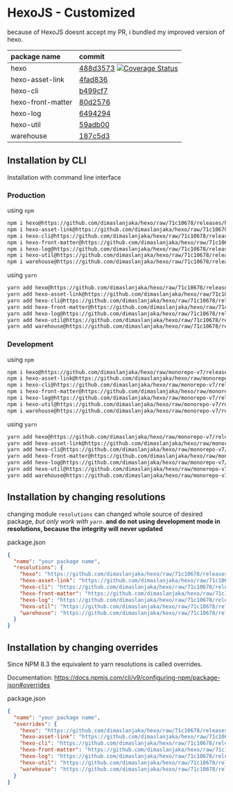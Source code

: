# HexoJS - Customized
because of HexoJS doesnt accept my PR, i bundled my improved version of hexo.

| package name | commit |
| :--- | :--- | 
| hexo | [488d3573](https://github.com/dimaslanjaka/hexo/commit/488d3573)  [![Coverage Status](https://coveralls.io/repos/github/dimaslanjaka/hexo/badge.svg)](https://coveralls.io/github/dimaslanjaka/hexo) | 
| hexo-asset-link | [4fad836](https://github.com/dimaslanjaka/hexo-asset-link/commit/4fad836) | 
| hexo-cli | [b499cf7](https://github.com/dimaslanjaka/hexo-cli/commit/b499cf7) | 
| hexo-front-matter | [80d2576](https://github.com/dimaslanjaka/hexo-front-matter/commit/80d2576) | 
| hexo-log | [6494294](https://github.com/dimaslanjaka/hexo-log/commit/6494294) | 
| hexo-util | [59adb00](https://github.com/dimaslanjaka/hexo-util/commit/59adb00) | 
| warehouse | [187c5d3](https://github.com/dimaslanjaka/warehouse/commit/187c5d3) | 

## Installation by CLI
Installation with command line interface

### Production

using `npm`
```bash
npm i hexo@https://github.com/dimaslanjaka/hexo/raw/71c10678/releases/hexo.tgz
npm i hexo-asset-link@https://github.com/dimaslanjaka/hexo/raw/71c10678/releases/hexo-asset-link.tgz
npm i hexo-cli@https://github.com/dimaslanjaka/hexo/raw/71c10678/releases/hexo-cli.tgz
npm i hexo-front-matter@https://github.com/dimaslanjaka/hexo/raw/71c10678/releases/hexo-front-matter.tgz
npm i hexo-log@https://github.com/dimaslanjaka/hexo/raw/71c10678/releases/hexo-log.tgz
npm i hexo-util@https://github.com/dimaslanjaka/hexo/raw/71c10678/releases/hexo-util.tgz
npm i warehouse@https://github.com/dimaslanjaka/hexo/raw/71c10678/releases/warehouse.tgz
```

using `yarn`
```bash
yarn add hexo@https://github.com/dimaslanjaka/hexo/raw/71c10678/releases/hexo.tgz
yarn add hexo-asset-link@https://github.com/dimaslanjaka/hexo/raw/71c10678/releases/hexo-asset-link.tgz
yarn add hexo-cli@https://github.com/dimaslanjaka/hexo/raw/71c10678/releases/hexo-cli.tgz
yarn add hexo-front-matter@https://github.com/dimaslanjaka/hexo/raw/71c10678/releases/hexo-front-matter.tgz
yarn add hexo-log@https://github.com/dimaslanjaka/hexo/raw/71c10678/releases/hexo-log.tgz
yarn add hexo-util@https://github.com/dimaslanjaka/hexo/raw/71c10678/releases/hexo-util.tgz
yarn add warehouse@https://github.com/dimaslanjaka/hexo/raw/71c10678/releases/warehouse.tgz

```

### Development

using `npm`
```bash
npm i hexo@https://github.com/dimaslanjaka/hexo/raw/monorepo-v7/releases/hexo.tgz
npm i hexo-asset-link@https://github.com/dimaslanjaka/hexo/raw/monorepo-v7/releases/hexo-asset-link.tgz
npm i hexo-cli@https://github.com/dimaslanjaka/hexo/raw/monorepo-v7/releases/hexo-cli.tgz
npm i hexo-front-matter@https://github.com/dimaslanjaka/hexo/raw/monorepo-v7/releases/hexo-front-matter.tgz
npm i hexo-log@https://github.com/dimaslanjaka/hexo/raw/monorepo-v7/releases/hexo-log.tgz
npm i hexo-util@https://github.com/dimaslanjaka/hexo/raw/monorepo-v7/releases/hexo-util.tgz
npm i warehouse@https://github.com/dimaslanjaka/hexo/raw/monorepo-v7/releases/warehouse.tgz
```

using `yarn`
```bash
yarn add hexo@https://github.com/dimaslanjaka/hexo/raw/monorepo-v7/releases/hexo.tgz
yarn add hexo-asset-link@https://github.com/dimaslanjaka/hexo/raw/monorepo-v7/releases/hexo-asset-link.tgz
yarn add hexo-cli@https://github.com/dimaslanjaka/hexo/raw/monorepo-v7/releases/hexo-cli.tgz
yarn add hexo-front-matter@https://github.com/dimaslanjaka/hexo/raw/monorepo-v7/releases/hexo-front-matter.tgz
yarn add hexo-log@https://github.com/dimaslanjaka/hexo/raw/monorepo-v7/releases/hexo-log.tgz
yarn add hexo-util@https://github.com/dimaslanjaka/hexo/raw/monorepo-v7/releases/hexo-util.tgz
yarn add warehouse@https://github.com/dimaslanjaka/hexo/raw/monorepo-v7/releases/warehouse.tgz

```

## Installation by changing resolutions
changing module `resolutions` can changed whole source of desired package, _but only work with `yarn`_. **and do not using development mode in resolutions, because the integrity will never updated**

package.json
```json
{
  "name": "your package name",
  "resolutions": {
    "hexo": "https://github.com/dimaslanjaka/hexo/raw/71c10678/releases/hexo.tgz",
    "hexo-asset-link": "https://github.com/dimaslanjaka/hexo/raw/71c10678/releases/hexo-asset-link.tgz",
    "hexo-cli": "https://github.com/dimaslanjaka/hexo/raw/71c10678/releases/hexo-cli.tgz",
    "hexo-front-matter": "https://github.com/dimaslanjaka/hexo/raw/71c10678/releases/hexo-front-matter.tgz",
    "hexo-log": "https://github.com/dimaslanjaka/hexo/raw/71c10678/releases/hexo-log.tgz",
    "hexo-util": "https://github.com/dimaslanjaka/hexo/raw/71c10678/releases/hexo-util.tgz",
    "warehouse": "https://github.com/dimaslanjaka/hexo/raw/71c10678/releases/warehouse.tgz"
  }
}
```

## Installation by changing overrides

Since NPM 8.3 the equivalent to yarn resolutions is called overrides.

Documentation: https://docs.npmjs.com/cli/v9/configuring-npm/package-json#overrides

package.json
```json
{
  "name": "your package name",
  "overrides": {
    "hexo": "https://github.com/dimaslanjaka/hexo/raw/71c10678/releases/hexo.tgz",
    "hexo-asset-link": "https://github.com/dimaslanjaka/hexo/raw/71c10678/releases/hexo-asset-link.tgz",
    "hexo-cli": "https://github.com/dimaslanjaka/hexo/raw/71c10678/releases/hexo-cli.tgz",
    "hexo-front-matter": "https://github.com/dimaslanjaka/hexo/raw/71c10678/releases/hexo-front-matter.tgz",
    "hexo-log": "https://github.com/dimaslanjaka/hexo/raw/71c10678/releases/hexo-log.tgz",
    "hexo-util": "https://github.com/dimaslanjaka/hexo/raw/71c10678/releases/hexo-util.tgz",
    "warehouse": "https://github.com/dimaslanjaka/hexo/raw/71c10678/releases/warehouse.tgz"
  }
}
```